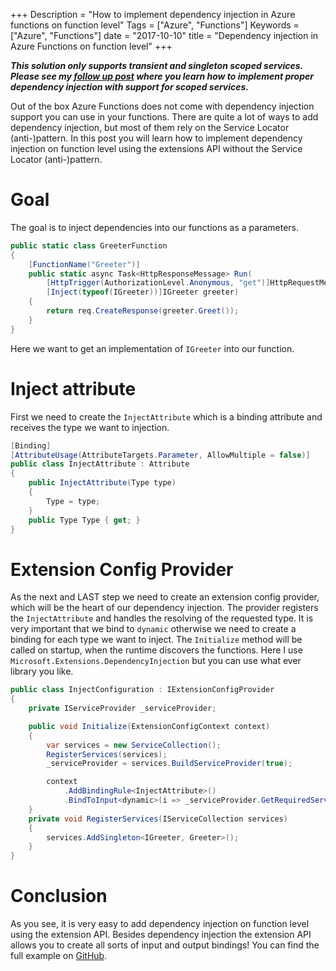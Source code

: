 +++
Description = "How to implement dependency injection in Azure functions on function level"
Tags = ["Azure", "Functions"]
Keywords = ["Azure", "Functions"]
date = "2017-10-10"
title = "Dependency injection in Azure Functions on function level"
+++

***This solution only supports transient and singleton scoped services. Please see my [follow up post][followup] where you learn how to implement proper dependency injection with support for scoped services.***

Out of the box Azure Functions does not come with dependency injection support you can use in your functions. There are quite a lot of ways to add dependency injection, but most of them rely on the Service Locator (anti-)pattern. In this post you will learn how to implement dependency injection on function level using the extensions API without the Service Locator (anti-)pattern.

# Goal
The goal is to inject dependencies into our functions as a parameters.
```csharp
public static class GreeterFunction
{
    [FunctionName("Greeter")]
    public static async Task<HttpResponseMessage> Run(
        [HttpTrigger(AuthorizationLevel.Anonymous, "get")]HttpRequestMessage req,
        [Inject(typeof(IGreeter))]IGreeter greeter)
    {
        return req.CreateResponse(greeter.Greet());
    }
}
```
Here we want to get an implementation of `IGreeter` into our function.

# Inject attribute
First we need to create the `InjectAttribute` which is a binding attribute and receives the type we want to injection.
```csharp
[Binding]
[AttributeUsage(AttributeTargets.Parameter, AllowMultiple = false)]
public class InjectAttribute : Attribute
{
    public InjectAttribute(Type type)
    {
        Type = type;
    }
    public Type Type { get; }
}
```

# Extension Config Provider
As the next and LAST step we need to create an extension config provider, which will be the heart of our dependency injection. 
The provider registers the `InjectAttribute` and handles the resolving of the requested type. 
It is very important that we bind to `dynamic` otherwise we need to create a binding for each type we want to inject.
The `Initialize` method will be called on startup, when the runtime discovers the functions.
Here I use `Microsoft.Extensions.DependencyInjection` but you can use what ever library you like.

```csharp
public class InjectConfiguration : IExtensionConfigProvider
{
    private IServiceProvider _serviceProvider;

    public void Initialize(ExtensionConfigContext context)
    {
        var services = new ServiceCollection();
        RegisterServices(services);
        _serviceProvider = services.BuildServiceProvider(true);

        context
            .AddBindingRule<InjectAttribute>()
            .BindToInput<dynamic>(i => _serviceProvider.GetRequiredService(i.Type));
    }
    private void RegisterServices(IServiceCollection services)
    {
        services.AddSingleton<IGreeter, Greeter>();
    }
}
```

# Conclusion
As you see, it is very easy to add dependency injection on function level using the extension API. 
Besides dependency injection the extension API allows you to create all sorts of input and output bindings!
You can find the full example on [GitHub][github-repo].

[followup]: /post/azure-functions-proper-dependency-injection/
[github-repo]: https://github.com/BorisWilhelms/azure-function-dependency-injection/tree/a8e97b2c487b0b2180181acfe77c68d4e4b002d9